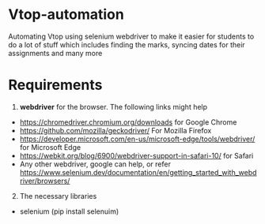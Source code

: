 # Vtop-automation #
Automating Vtop using selenium webdriver to make it easier for students to do a lot of stuff which includes finding the marks, syncing dates for their assignments and many more

# Requirements #
1. **webdriver** for the browser. The following links might help
  * https://chromedriver.chromium.org/downloads for Google Chrome
  * https://github.com/mozilla/geckodriver/ For Mozilla Firefox
  * https://developer.microsoft.com/en-us/microsoft-edge/tools/webdriver/ for Microsoft Edge
  * https://webkit.org/blog/6900/webdriver-support-in-safari-10/ for Safari
  * Any other webdriver, google can help, or refer https://www.selenium.dev/documentation/en/getting_started_with_webdriver/browsers/
2. The necessary libraries
  * selenium (pip install selenuim)
